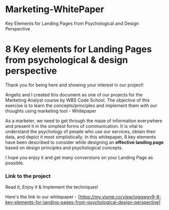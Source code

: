 # Marketing-WhitePaper
Key Elements for Landing Pages from Psychological and Design Perspective
# 8 Key elements for Landing Pages from psychological & design perspective

Thank you for being here and showing your interest in our project! 

Angeliz and I created this document as one of our projects for the Marketing Analyst course by WBS Code School. The objective of this exercise is to learn the concepts/principles and implement them with our thoughts using marketing tool - Whitepaper

As a marketer, we need to get through the maze of information everywhere and present it in the simplest forms of communication. It is vital to understand the psychology of people who use our services, obtain their data, and depict it most simplistically. In this whitepaper, 8 key elements have been described to consider while designing an  **effective landing page**  based on design principles and psychological concepts.

I hope you enjoy it and get many conversions on your Landing Page as possible.

### Link to the project
Read it, Enjoy it & Implement the techniques!  

Here's the link to our whitepaper -
[https://my.visme.co/view/ojggwgv9-8-key-elements-for-landing-pages-from-psychological-design-perspective]

